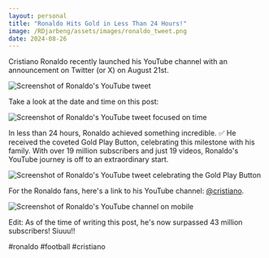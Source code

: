 ```yaml
---
layout: personal
title: "Ronaldo Hits Gold in Less Than 24 Hours!"
image: /RDjarbeng/assets/images/ronaldo_tweet.png
date: 2024-08-26
---
```


Cristiano Ronaldo recently launched his YouTube channel with an announcement on Twitter (or X) on August 21st.

![Screenshot of Ronaldo's YouTube tweet](/RDjarbeng/assets/images/ronaldo_youtube_original_screenshot.png)

Take a look at the date and time on this post:

![Screenshot of Ronaldo's YouTube tweet focused on time](/RDjarbeng/assets/images/ronaldo_youtube_screenshot_crop.png)

In less than 24 hours, Ronaldo achieved something incredible. ✅ He received the coveted Gold Play Button, celebrating this milestone with his family. With over 19 million subscribers and just 19 videos, Ronaldo's YouTube journey is off to an extraordinary start.

![Screenshot of Ronaldo's YouTube tweet celebrating the Gold Play Button](/RDjarbeng/assets/images/ronaldo_youtube_gold_screenshot.png)

For the Ronaldo fans, here's a link to his YouTube channel: [@cristiano](https://www.youtube.com/@cristiano).

![Screenshot of Ronaldo's YouTube channel on mobile](/RDjarbeng/assets/images/ronaldo_channel_screenshot.png)

Edit: As of the time of writing this post, he's now surpassed 43 million subscribers! Siuuu!!

#ronaldo #football #cristiano

